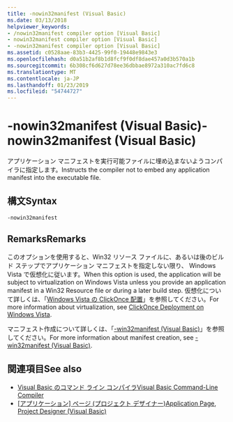 ```yaml
---
title: -nowin32manifest (Visual Basic)
ms.date: 03/13/2018
helpviewer_keywords:
- /nowin32manifest compiler option [Visual Basic]
- nowin32manifest compiler option [Visual Basic]
- -nowin32manifest compiler option [Visual Basic]
ms.assetid: c0528aae-83b3-4425-99f0-19448e9843e3
ms.openlocfilehash: d0a51b2af8b1d8fcf9f0df8dae457a0d3b570a1b
ms.sourcegitcommit: 6b308cf6d627d78ee36dbbae8972a310ac7fd6c8
ms.translationtype: MT
ms.contentlocale: ja-JP
ms.lasthandoff: 01/23/2019
ms.locfileid: "54744727"
---
```

# <a name="-nowin32manifest-visual-basic"></a><span data-ttu-id="e7e93-102">-nowin32manifest (Visual Basic)</span><span class="sxs-lookup"><span data-stu-id="e7e93-102">-nowin32manifest (Visual Basic)</span></span>
<span data-ttu-id="e7e93-103">アプリケーション マニフェストを実行可能ファイルに埋め込まないようコンパイラに指定します。</span><span class="sxs-lookup"><span data-stu-id="e7e93-103">Instructs the compiler not to embed any application manifest into the executable file.</span></span>  
  
## <a name="syntax"></a><span data-ttu-id="e7e93-104">構文</span><span class="sxs-lookup"><span data-stu-id="e7e93-104">Syntax</span></span>  
  
```  
-nowin32manifest  
```  
  
## <a name="remarks"></a><span data-ttu-id="e7e93-105">Remarks</span><span class="sxs-lookup"><span data-stu-id="e7e93-105">Remarks</span></span>  
 <span data-ttu-id="e7e93-106">このオプションを使用すると、Win32 リソース ファイルに、あるいは後のビルド ステップでアプリケーション マニフェストを指定しない限り、 Windows Vista で仮想化に従います。</span><span class="sxs-lookup"><span data-stu-id="e7e93-106">When this option is used, the application will be subject to virtualization on Windows Vista unless you provide an application manifest in a Win32 Resource file or during a later build step.</span></span> <span data-ttu-id="e7e93-107">仮想化について詳しくは、「[Windows Vista の ClickOnce 配置](/visualstudio/deployment/clickonce-deployment-on-windows-vista)」を参照してください。</span><span class="sxs-lookup"><span data-stu-id="e7e93-107">For more information about virtualization, see [ClickOnce Deployment on Windows Vista](/visualstudio/deployment/clickonce-deployment-on-windows-vista).</span></span>  
  
 <span data-ttu-id="e7e93-108">マニフェスト作成について詳しくは、「[-win32manifest (Visual Basic)](../../../visual-basic/reference/command-line-compiler/win32manifest.md)」を参照してください。</span><span class="sxs-lookup"><span data-stu-id="e7e93-108">For more information about manifest creation, see [-win32manifest (Visual Basic)](../../../visual-basic/reference/command-line-compiler/win32manifest.md).</span></span>  
  
## <a name="see-also"></a><span data-ttu-id="e7e93-109">関連項目</span><span class="sxs-lookup"><span data-stu-id="e7e93-109">See also</span></span>
- [<span data-ttu-id="e7e93-110">Visual Basic のコマンド ライン コンパイラ</span><span class="sxs-lookup"><span data-stu-id="e7e93-110">Visual Basic Command-Line Compiler</span></span>](../../../visual-basic/reference/command-line-compiler/index.md)
- <span data-ttu-id="e7e93-111">[[アプリケーション] ページ (プロジェクト デザイナー)](/visualstudio/ide/reference/application-page-project-designer-visual-basic)</span><span class="sxs-lookup"><span data-stu-id="e7e93-111">[Application Page, Project Designer (Visual Basic)](/visualstudio/ide/reference/application-page-project-designer-visual-basic)</span></span>
